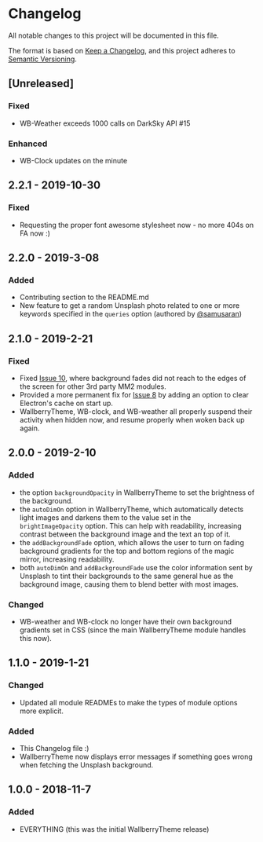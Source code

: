 # Changelog
All notable changes to this project will be documented in this file.

The format is based on [Keep a Changelog](https://keepachangelog.com/en/1.0.0/),
and this project adheres to [Semantic Versioning](https://semver.org/spec/v2.0.0.html).

## [Unreleased]
### Fixed
- WB-Weather exceeds 1000 calls on DarkSky API #15

### Enhanced
- WB-Clock updates on the minute 

## 2.2.1 - 2019-10-30
### Fixed
- Requesting the proper font awesome stylesheet now - no more 404s on FA now :)

## 2.2.0 - 2019-3-08
### Added
- Contributing section to the README.md
- New feature to get a random Unsplash photo related to one or more keywords specified in the `queries` option (authored by [@samusaran](https://github.com/samusaran))

## 2.1.0 - 2019-2-21
### Fixed
- Fixed [Issue 10](https://github.com/delightedCrow/WallberryTheme/issues/10), where background fades did not reach to the edges of the screen for other 3rd party MM2 modules.
- Provided a more permanent fix for [Issue 8](https://github.com/delightedCrow/WallberryTheme/issues/8) by adding an option to clear Electron's cache on start up.
- WallberryTheme, WB-clock, and WB-weather all properly suspend their activity when hidden now, and resume properly when woken back up again.

## 2.0.0 - 2019-2-10
### Added
- the option `backgroundOpacity` in WallberryTheme to set the brightness of the background.
- the `autoDimOn` option in WallberryTheme, which automatically detects light images and darkens them to the value set in the `brightImageOpacity` option. This can help with readability, increasing contrast between the background image and the text an top of it.
- the `addBackgroundFade` option, which allows the user to turn on fading background gradients for the top and bottom regions of the magic mirror, increasing readability.
- both `autoDimOn` and `addBackgroundFade` use the color information sent by Unsplash to tint their backgrounds to the same general hue as the background image, causing them to blend better with most images.

### Changed
- WB-weather and WB-clock no longer have their own background gradients set in CSS (since the main WallberryTheme module handles this now).

## 1.1.0 - 2019-1-21
### Changed
- Updated all module READMEs to make the types of module options more explicit.

### Added
- This Changelog file :)
- WallberryTheme now displays error messages if something goes wrong when fetching the Unsplash background.

## 1.0.0 - 2018-11-7
### Added
- EVERYTHING (this was the initial WallberryTheme release)
